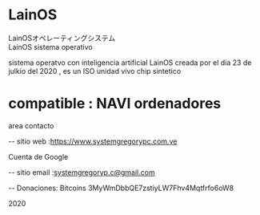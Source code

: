 # LainOS
LainOSオペレーティングシステム   
LainOS   sistema operativo 

sistema operatvo con inteligencia artificial LainOS
 creada por el dia 23 de julkio del 2020 , es un ISO unidad vivo chip sintetico
 
 
# compatible : NAVI ordenadores  

area contacto

-- sitio web :https://www.systemgregorypc.com.ve

Cuenta de Google

-- sitio email :systemgregoryp.c@gmail.com

-- Donaciones: Bitcoins 3MyWmDbbQE7zstiyLW7Fhv4Mqtfrfo6oW8

2020
